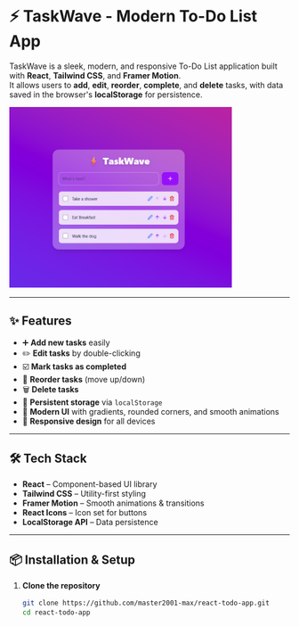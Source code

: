 # ⚡ TaskWave - Modern To-Do List App

TaskWave is a sleek, modern, and responsive To-Do List application built with **React**, **Tailwind CSS**, and **Framer Motion**.  
It allows users to **add**, **edit**, **reorder**, **complete**, and **delete** tasks, with data saved in the browser's **localStorage** for persistence.

<img src="src/assets/Screenshot.png" alt="Screenshot" width="400"/>


---

## ✨ Features
- ➕ **Add new tasks** easily
- ✏️ **Edit tasks** by double-clicking
- ☑️ **Mark tasks as completed**
- 🔼 **Reorder tasks** (move up/down)
- 🗑️ **Delete tasks**
- 💾 **Persistent storage** via `localStorage`
- 🎨 **Modern UI** with gradients, rounded corners, and smooth animations
- 📱 **Responsive design** for all devices

---

## 🛠️ Tech Stack
- **React** – Component-based UI library
- **Tailwind CSS** – Utility-first styling
- **Framer Motion** – Smooth animations & transitions
- **React Icons** – Icon set for buttons
- **LocalStorage API** – Data persistence

---

## 📦 Installation & Setup
1. **Clone the repository**
   ```bash
   git clone https://github.com/master2001-max/react-todo-app.git
   cd react-todo-app
